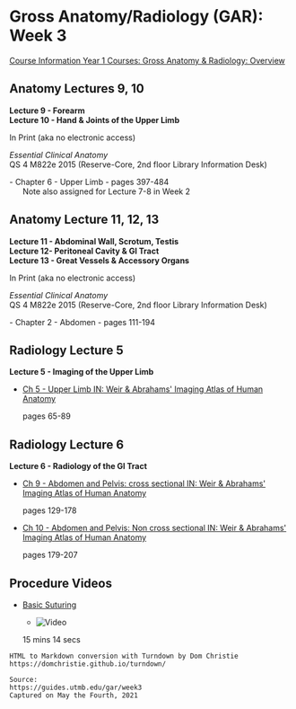 # Gross Anatomy/Radiology (GAR): Week 3

[Course Information Year 1 Courses: Gross Anatomy & Radiology: Overview](/usmle/gar/course-information.md)

## Anatomy Lectures 9, 10

**Lecture 9 - Forearm**  
**Lecture 10 - Hand & Joints of the Upper Limb**

In Print (aka no electronic access)

_Essential Clinical Anatomy_  
QS 4 M822e 2015 (Reserve-Core, 2nd floor Library Information Desk)

\- Chapter 6 - Upper Limb - pages 397-484   
      Note also assigned for Lecture 7-8 in Week 2

## Anatomy Lecture 11, 12, 13

**Lecture 11 - Abdominal Wall, Scrotum, Testis**  
**Lecture 12- Peritoneal Cavity & GI Tract**  
**Lecture 13 - Great Vessels & Accessory Organs**

In Print (aka no electronic access)

_Essential Clinical Anatomy_  
QS 4 M822e 2015 (Reserve-Core, 2nd floor Library Information Desk)

\- Chapter 2 - Abdomen - pages 111-194

## Radiology Lecture 5

**Lecture 5 - Imaging of the Upper Limb**

*   [Ch 5 - Upper Limb IN: Weir & Abrahams' Imaging Atlas of Human Anatomy](http://libux.utmb.edu/login?url=https://www.clinicalkey.com/#!/content/book/3-s2.0-B9780723438267000058)
    
    pages 65-89
    

## Radiology Lecture 6

**Lecture 6 - Radiology of the GI Tract**

*   [Ch 9 - Abdomen and Pelvis: cross sectional IN: Weir & Abrahams' Imaging Atlas of Human Anatomy](http://libux.utmb.edu/login?url=https://www.clinicalkey.com/#!/content/book/3-s2.0-B9780723438267000095)
    
    pages 129-178
    
*   [Ch 10 - Abdomen and Pelvis: Non cross sectional IN: Weir & Abrahams' Imaging Atlas of Human Anatomy](http://libux.utmb.edu/login?url=https://www.clinicalkey.com/#!/content/book/3-s2.0-B9780723438267000101)
    
    pages 179-207
    

## Procedure Videos

*   [Basic Suturing](http://libux.utmb.edu/login?url=https://accessmedicine.mhmedical.com/MultimediaPlayer.aspx?MultimediaID=17670490)
    
    *   ![Video](//libapps.s3.amazonaws.com/sites/998/icons/11712/PlayButton.png "Video  ")
    
    15 mins 14 secs

```
HTML to Markdown conversion with Turndown by Dom Christie
https://domchristie.github.io/turndown/

Source:
https://guides.utmb.edu/gar/week3
Captured on May the Fourth, 2021
```
